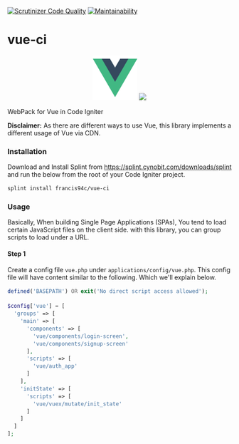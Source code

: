 [![Scrutinizer Code Quality](https://scrutinizer-ci.com/g/francis94c/vue-ci/badges/quality-score.png?b=master)](https://scrutinizer-ci.com/g/francis94c/vue-ci/?branch=master) [![Maintainability](https://api.codeclimate.com/v1/badges/4a22678ec8ceee6cad6e/maintainability)](https://codeclimate.com/github/francis94c/vue-ci/maintainability)

# vue-ci

<p style="text-align:center;">
<img width="100" src="https://raw.githubusercontent.com/github/explore/80688e429a7d4ef2fca1e82350fe8e3517d3494d/topics/vue/vue.png"/>
<img width="100" src="https://cdn.worldvectorlogo.com/logos/codeigniter.svg"/>
</p>

WebPack for Vue in Code Igniter

__Disclaimer:__ As there are different ways to use Vue, this library implements a different usage of Vue via CDN.

### Installation ###
Download and Install Splint from https://splint.cynobit.com/downloads/splint and run the below from the root of your Code Igniter project.
```bash
splint install francis94c/vue-ci
```

### Usage ###
Basically, When building Single Page Applications (SPAs), You tend to load certain JavaScript files on the client side. with this library, you can group scripts to load under a URL.

#### Step 1 ####
Create a config file `vue.php` under `applications/config/vue.php`. This config file will have content similar to the following. Which we'll explain below.
```php
defined('BASEPATH') OR exit('No direct script access allowed');

$config['vue'] = [
  'groups' => [
    'main' => [
      'components' => [
        'vue/components/login-screen',
        'vue/components/signup-screen'
      ],
      'scripts' => [
        'vue/auth_app'
      ]
    ],
    'initState' => [
      'scripts' => [
        'vue/vuex/mutate/init_state'
      ]
    ]
  ]
];
```
